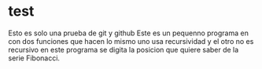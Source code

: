 # test
Esto es solo una prueba de git y github
Este es un pequenno programa en con dos funciones que hacen lo mismo 
uno usa recursividad y el otro no es recursivo 
en este programa se digita la posicion que quiere saber de la serie Fibonacci.
